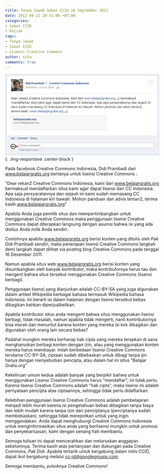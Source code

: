 ```yaml
---
title: Tanya Jawab Sobat CCID 16 September 2012
date: 2012-09-21 20:51:00 +07:00
categories:
- Sobat CCID
- Kajian
tags:
- Tanya Jawab
- Sobat CCID
- Lisensi Creative Commons
author: nita
comments: true
---
```


![pertanyaan-sahabat-CC-crop3.jpg](/uploads/pertanyaan-sahabat-CC-crop3.jpg){: .img-responsive .center-block }

Pada facebook Creative Commons Indonesia, Didi Prambadi dari www.belajargratis.org bertanya untuk lisensi Creative Commons :

"Dear rekan2 Creative Commons Indonesia, kami dari www.belajargratis.org bermaksud mendaftarkan situs kami agar dapat lisensi dari CC Indonesia. Apa saja persyaratannya dan sejauh ini kami sudah memasang CC Indonesia di halaman kiri bawah. Mohon panduan dan advis teman2, terima kasih.www.belajajargratis.org"

Apabila Anda juga pemilik situs dan mempertimbangkan untuk menggunakan Creative Commons maka penggunaan lisensi Creative Commons dapat diterapkan langsung dengan asumsi bahwa isi yang ada disitus Anda milik Anda sendiri.

Contohnya apabila www.belajargratis.org berisi konten yang ditulis oleh Pak Didi Prambadi sendiri, maka penerapan lisensi Creative Commons langkah demi langkah dapat dilihat via posting blog Creative Commons pada tanggal 16 Desember 2011.

Namun apabila situs web www.belajargratis.org berisi konten yang disumbangkan oleh banyak kontributor, maka kontributornya harus tau dan mengerti bahwa situs tersebut menggunakan Creative Commons (lisensi berbagi).

Penggunaan lisensi yang dianjurkan adalah CC-BY-SA  yang juga digunakan dalam artikel Wikipedia berbagai bahasa termasuk Wikipedia bahasa Indonesia. Ini berarti isi dalam halaman dengan lisensi tersebut bebas dibagikan bahkan diperjualbelikan.

Apabila kontributor situs anda mengerti bahwa situs menggunakan lisensi berbagi, tidak masalah, namun apabila tidak mengerti, nanti kontributornya bisa marah dan menuntut karena konten yang mereka isi kok dibagikan dan digunakan oleh orang lain secara bebas?

Padahal mungkin mereka berharap hak cipta yang mereka terapkan di sana mengharuskan berbagi konten dengan izin, atau yang menggunakan konten mereka harus membayar. Inilah berbedaan lisensi Creative Commons terutama CC-BY-SA, ciptaan sudah dibebaskan untuk dibagi tanpa ijin hanya dengan menyebutkan pencipta, atau dalam hal ini situs "Belajar Gratis.org"

Kekeliruan umum kedua adalah banyak yang berpikir bahwa untuk menggunakan Lisensi Creative Commons harus "mendaftar", ini tidak perlu. Karena lisensi Creative Commons adalah "hak cipta", maka lisensi ini adalah pernyataan pencipta atas ciptaannya, sehingga tidak perlu didaftarkan.

Kelebihan penggunaan lisensi Creative Commons adalah pembelajaran menjadi lebih murah karena isi pengetahuan bebas dibagikan tanpa biaya dan lebih mudah karena tanpa izin dari penciptanya (penciptanya sudah membebaskan), sehingga tidak merepotkan untuk yang ingin menggandakan. Anda dapat menghubungi Creative Commons Indonesia untuk menginformasikan situs anda yang berlisensi mungkin untuk promosi dan penyebarluasan, kami dengan senang hati membantu.

Semoga tulisan ini dapat mencerahkan dan meluruskan anggapan sebelumnya. Terima kasih atas pertanyaan dan dukungan pada Creative Commons, Pak Didi. Apabila tertarik untuk bergabung dalam milis CCID, dapat ikut bergabung melalui cc-id@googlegroups.com.

Semoga membantu, pokoknya Creative Commons!
